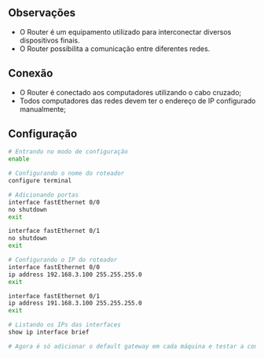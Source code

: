 ## Observações

- O Router é um equipamento utilizado para interconectar diversos dispositivos finais.
- O Router possibilita a comunicação entre diferentes redes.


## Conexão

- O Router é conectado aos computadores utilizando o cabo cruzado;
- Todos computadores das redes devem ter o endereço de IP configurado manualmente;

## Configuração

```bash	
# Entrando no modo de configuração
enable

# Configurando o nome do roteador
configure terminal

# Adicionando portas
interface fastEthernet 0/0
no shutdown
exit

interface fastEthernet 0/1
no shutdown
exit

# Configurando o IP do roteador
interface fastEthernet 0/0
ip address 192.168.3.100 255.255.255.0
exit 

interface fastEthernet 0/1
ip address 191.168.3.100 255.255.255.0
exit

# Listando os IPs das interfaces
show ip interface brief

# Agora é só adicionar o default gateway em cada máquina e testar a conexão
```